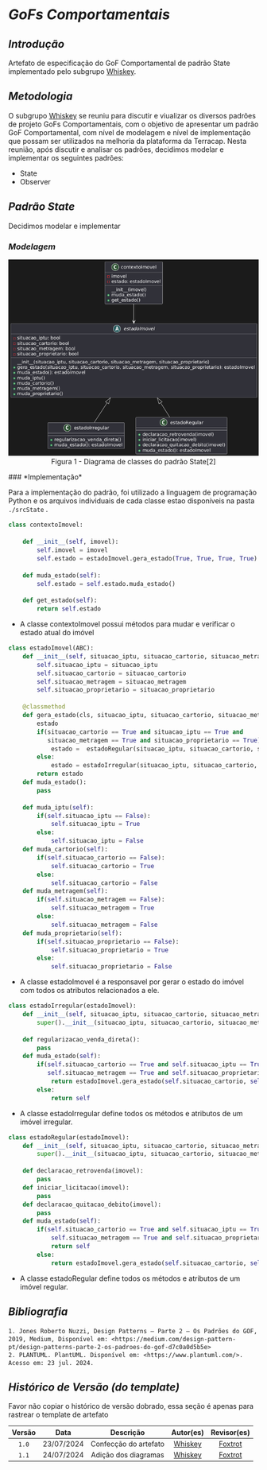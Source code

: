 <!-- Foco_3: Padrões de Projeto GoFs Comportamentais.

Entrega Mínima: 1 Padrão GoF Comportamental, com nível de modelagem e nível de implementação evidenciados.
Apresentação (em sala) explicando o GoF Comportamental, com: (i) rastro claro aos membros participantes (MOSTRAR QUADRO DE PARTICIPAÇÕES & COMMITS); (ii) justificativas & senso crítico sobre o padrão GOF comportamental; (iii) breve apresentação do padrão GOF comportamental elaborado, e (iv) comentários gerais sobre o trabalho em equipe. Tempo da Apresentação: +/- 5min. Recomendação: Apresentar diretamente via Wiki ou GitPages do Projeto. Baixar os conteúdos com antecedência, evitando problemas de internet no momento de exposição nas Dinâmicas de Avaliação.

A Wiki ou GitPages do Projeto deve conter um tópico dedicado ao Módulo Padrões de Projeto GoFs Comportamentais, com 1 padrão GoF Comportamental (modelagem & implementação), histórico de versões, referências, e demais detalhamentos gerados pela equipe nesse escopo.

Demais orientações disponíveis nas Diretrizes (vide Moodle). -->
# <a>*GoFs Comportamentais*</a>

## <a>*Introdução*</a>

Artefato de especificação do GoF Comportamental de padrão State implementado pelo subgrupo [Whiskey](/Subgrupos/Whiskey.md).

## <a>*Metodologia*</a>

O subgrupo [Whiskey](/Subgrupos/Whiskey.md) se reuniu para discutir e viualizar os diversos padrões de projeto GoFs Comportamentais, com o objetivo de apresentar um padrão GoF Comportamental, com nível de modelagem e nível de implementação que possam ser utilizados na melhoria da plataforma da Terracap. Nesta reunião, após discutir e analisar os padrões, decidimos modelar e implementar os seguintes padrões:

* State
* Observer


## <a>*Padrão State*</a>

Decidimos modelar e implementar 

### <a>*Modelagem*</a>
<center>

![estado-simples](../../Assets/DiagramaUML/padraoState.png)
Figura 1 - Diagrama de classes do padrão State[2]
</center>
### <a>*Implementação*</a>

Para a implementação do padrão, foi utilizado a linguagem de programação Python e os arquivos individuais de cada classe estao disponíveis na pasta `./srcState` .

```python
class contextoImovel:
        
    def __init__(self, imovel):
        self.imovel = imovel
        self.estado = estadoImovel.gera_estado(True, True, True, True)
    
    def muda_estado(self):
        self.estado = self.estado.muda_estado()

    def get_estado(self):
        return self.estado
```

* A classe contextoImovel possui métodos para mudar e verificar o estado atual do imóvel

```python
class estadoImovel(ABC):
    def __init__(self, situacao_iptu, situacao_cartorio, situacao_metragem, situacao_proprietario):
        self.situacao_iptu = situacao_iptu
        self.situacao_cartorio = situacao_cartorio
        self.situacao_metragem = situacao_metragem
        self.situacao_proprietario = situacao_proprietario

    @classmethod
    def gera_estado(cls, situacao_iptu, situacao_cartorio, situacao_metragem, situacao_proprietario):
        estado
        if(situacao_cartorio == True and situacao_iptu == True and 
           situacao_metragem == True and situacao_proprietario == True):
            estado =  estadoRegular(situacao_iptu, situacao_cartorio, situacao_metragem, situacao_proprietario)
        else:
            estado = estadoIrregular(situacao_iptu, situacao_cartorio, situacao_metragem, situacao_proprietario)
        return estado
    def muda_estado():
        pass

    def muda_iptu(self):
        if(self.situacao_iptu == False):
            self.situacao_iptu = True
        else:
            self.situacao_iptu = False
    def muda_cartorio(self):
        if(self.situacao_cartorio == False):
            self.situacao_cartorio = True
        else:
            self.situacao_cartorio = False
    def muda_metragem(self):
        if(self.situacao_metragem == False):
            self.situacao_metragem = True
        else:
            self.situacao_metragem = False
    def muda_proprietario(self):
        if(self.situacao_proprietario == False):
            self.situacao_proprietario = True
        else:
            self.situacao_proprietario = False
```

* A classe estadoImovel é a responsavel por gerar o estado do imóvel com todos os atributos relacionados a ele.






```python
class estadoIrregular(estadoImovel):
    def __init__(self, situacao_iptu, situacao_cartorio, situacao_metragem, situacao_proprietario):
        super().__init__(situacao_iptu, situacao_cartorio, situacao_metragem, situacao_proprietario)
    
    def regularizacao_venda_direta():
        pass
    def muda_estado(self):
        if(self.situacao_cartorio == True and self.situacao_iptu == True and 
           self.situacao_metragem == True and self.situacao_proprietario == True): 
            return estadoImovel.gera_estado(self.situacao_cartorio, self.situacao_iptu, self.situacao_metragem, self.situacao_proprietario)
        else:
            return self
```

* A classe estadoIrregular define todos os métodos e atributos de um imóvel irregular.

```python
class estadoRegular(estadoImovel):
    def __init__(self, situacao_iptu, situacao_cartorio, situacao_metragem, situacao_proprietario):
        super().__init__(situacao_iptu, situacao_cartorio, situacao_metragem, situacao_proprietario)

    def declaracao_retrovenda(imovel):
        pass
    def iniciar_licitacao(imovel):
        pass
    def declaracao_quitacao_debito(imovel):
        pass
    def muda_estado(self):
        if(self.situacao_cartorio == True and self.situacao_iptu == True and 
            self.situacao_metragem == True and self.situacao_proprietario == True): 
            return self
        else:
            return estadoImovel.gera_estado(self.situacao_cartorio, self.situacao_iptu, self.situacao_metragem, self.situacao_proprietario)
```

* A classe estadoRegular define todos os métodos e atributos de um imóvel regular.



## <a>*Bibliografia*</a>

    1. Jones Roberto Nuzzi, Design Patterns — Parte 2 — Os Padrões do GOF, 2019, Medium, Disponível em: <https://medium.com/design-pattern-pt/design-patterns-parte-2-os-padroes-do-gof-d7c0a0d5b5e>
    2. PLANTUML. PlantUML. Disponível em: <https://www.plantuml.com/>. Acesso em: 23 jul. 2024.

## <a>*Histórico de Versão (do template)*</a>

Favor não copiar o histórico de versão dobrado, essa seção é apenas para rastrear o template de artefato

| Versão |    Data    |       Descrição       |            Autor(es)             |           Revisor(es)            |
| :----: | :--------: | :-------------------: | :------------------------------: | :------------------------------: |
| `1.0`  | 23/07/2024 | Confecção do artefato | [Whiskey](/Subgrupos/Whiskey.md) | [Foxtrot](/Subgrupos/Foxtrot.md) |
| `1.1`  | 24/07/2024 | Adição dos diagramas  | [Whiskey](/Subgrupos/Whiskey.md) | [Foxtrot](/Subgrupos/Foxtrot.md) |